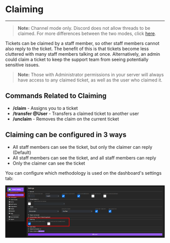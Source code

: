 # Claiming
***

> **Note:** Channel mode only. Discord does not allow threads to be claimed. For more differences between the two modes, click [here](./thread-mode.md#channel-vs-thread-comparison).

Tickets can be claimed by a staff member, so other staff members cannot also reply to the ticket. The benefit of this is that tickets become less cluttered with many staff members talking at once.
Alternatively, an admin could claim a ticket to keep the support team from seeing potentially sensitive issues.

> **Note:** Those with Administrator permissions in your server will always have access to any claimed ticket, as well as the user who claimed it.

## Commands Related to Claiming
- **/claim** - Assigns you to a ticket
- **/transfer @User** - Transfers a claimed ticket to another user
- **/unclaim** - Removes the claim on the current ticket

## Claiming can be configured in 3 ways
- All staff members can see the ticket, but only the claimer can reply (Default)
- All staff members can see the ticket, and all staff members can reply
- Only the claimer can see the ticket

You can configure which methodology is used on the dashboard's settings tab:

![Claim Settings](../../img/settings_claim.webp)

